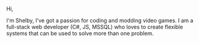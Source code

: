 Hi,

I'm Shelby, I've got a passion for coding and modding video games.
I am a full-stack web developer (C#, JS, MSSQL) who loves to create flexible systems that can be used to solve more than one problem.
